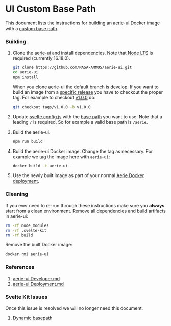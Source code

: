 # UI Custom Base Path

This document lists the instructions for building an aerie-ui Docker image with a [custom base path](https://kit.svelte.dev/docs/configuration#paths).

### Building

1. Clone the [aerie-ui](https://github.com/NASA-AMMOS/aerie-ui) and install dependencies. Note that [Node LTS](https://nodejs.org/) is required (currently 16.18.0).

   ```sh
   git clone https://github.com/NASA-AMMOS/aerie-ui.git
   cd aerie-ui
   npm install
   ```

   When you clone aerie-ui the default branch is [develop](https://github.com/NASA-AMMOS/aerie-ui/tree/develop). If you want to build an image from a [specific release](https://github.com/NASA-AMMOS/aerie-ui/releases) you have to checkout the proper tag. For example to checkout [v1.0.0](https://github.com/NASA-AMMOS/aerie-ui/releases/tag/v1.0.0) do:

   ```sh
   git checkout tags/v1.0.0 -b v1.0.0
   ```

2. Update [svelte.config.js](https://github.com/NASA-AMMOS/aerie-ui/blob/develop/svelte.config.js) with the [base path](https://github.com/NASA-AMMOS/aerie-ui/blob/develop/svelte.config.js#L9) you want to use. Note that a leading `/` is required. So for example a valid base path is `/aerie`.

3. Build the aerie-ui.

   ```sh
   npm run build
   ```

4. Build the aerie-ui Docker image. Change the tag as necessary. For example we tag the image here with `aerie-ui`:

   ```sh
   docker build -t aerie-ui .
   ```

5. Use the newly built image as part of your normal [Aerie Docker deployment](https://github.com/NASA-AMMOS/aerie/blob/develop/deployment/docker-compose.yml#L114).

### Cleaning

If you ever need to re-run through these instructions make sure you **always** start from a clean environment. Remove all dependencies and build artifacts in aerie-ui:

```sh
rm -rf node_modules
rm -rf .svelte-kit
rm -rf build
```

Remove the built Docker image:

```sh
docker rmi aerie-ui
```

### References

1. [aerie-ui Developer.md](https://github.com/NASA-AMMOS/aerie-ui/blob/develop/docs/DEVELOPER.md)
1. [aerie-ui Deployment.md](https://github.com/NASA-AMMOS/aerie-ui/blob/develop/docs/DEPLOYMENT.md)

### Svelte Kit Issues

Once this issue is resolved we will no longer need this document.

1. [Dynamic basepath](https://github.com/sveltejs/kit/issues/595)
